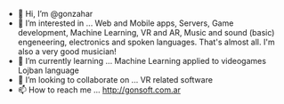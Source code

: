 - 👋 Hi, I’m @gonzahar
- 👀 I’m interested in ...
    Web and Mobile apps, Servers, Game development, Machine Learning, VR and AR, Music and sound (basic) engeneering, electronics and spoken languages. That's almost all. I'm also a very good musician!
- 🌱 I’m currently learning ...
    Machine Learning applied to videogames
    Lojban language
- 💞️ I’m looking to collaborate on ...
    VR related software
- 📫 How to reach me ...
    http://gonsoft.com.ar

<!---
gonzahar/gonzahar is a ✨ special ✨ repository because its `README.md` (this file) appears on your GitHub profile.
You can click the Preview link to take a look at your changes.
--->
